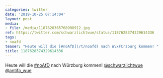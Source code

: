 ```yaml
---
categories: twitter
date: '2019-10-25 07:14:04'
layout: post
media:
- file: /media/1187628365768998912.jpg
ref: https://twitter.com/schwarzlichtwue/status/1187628374329614336
tags:
- noafd
teaser: "Heute will die [#noAfD](/t/noafd) nach W\xFCrzburg kommen! "
title: 1187628374329614336
---
```

Heute will die [#noAfD](/t/noafd) nach Würzburg kommen! 
[@schwarzlichtwue](https://twitter.com/schwarzlichtwue) [@antifa_wue](https://twitter.com/antifa_wue)